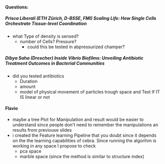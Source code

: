 #### Questions:
##### **Prisca Liberali** (ETH Zürich, D-BSSE, FMI) Scaling Life: How Single Cells Orchestrate Tissue-level Coordination
- what Type of density is sensed?
	- number of Cells? Pressure?
		- could this be tested in abpressurized champer?
		
##### **Dibya Saha** (Drescher) Inside Vibrio Biofilms: Unveiling Antibiotic Treatment Outcomes in Bacterial Communities
- did you tested antibiotics
	- Duration
	- amount
	- model of physical movement of particles trough space and Test If IT IS linear or not

#### Flavio
- maybe a tree Plot for Manipulation and result would be easier to understand since people don't need to remember the manipulations an results from previouse slides
- i created the Feature learning Pipeline that you doubt since it depends on the the learning capabilities of cebra. Since running the algorihm is working in any space I propose to check
	- pca space
	- marble space (since the method is similar to structure index)